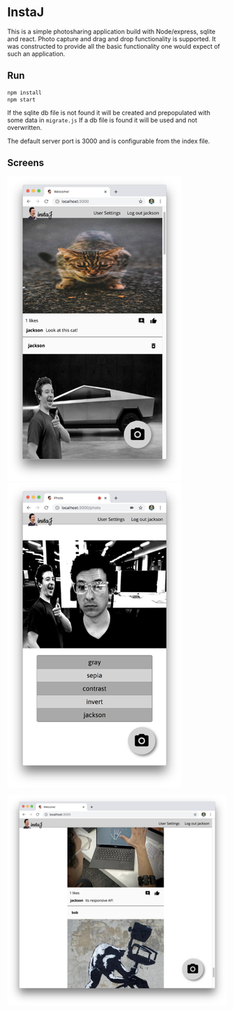 # InstaJ
This is a simple photosharing application build with Node/express, sqlite and react.
Photo capture and drag and drop functionality is supported.
It was constructed to provide all the basic functionality one would expect of such an application.

## Run

```
npm install
npm start
```

If the sqlite db file is not found it will be created and prepopulated with some data in `migrate.js`
If a db file is found it will be used and not overwritten.

The default server port is 3000 and is configurable from the index file.

## Screens

<div float="left">
	<img src='scns/1.png' width='400'>
	<img src='scns/2.png' width='400'>
<div>

!['screen'](scns/3.png)

